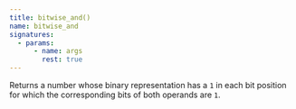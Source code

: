 ```yaml
---
title: bitwise_and()
name: bitwise_and
signatures:
  - params:
      - name: args
        rest: true
---
```


Returns a number whose binary representation has a `1` in each bit position for
which the corresponding bits of both operands are `1`.
